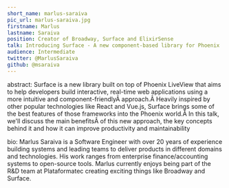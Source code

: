 ```yaml
---
short_name: marlus-saraiva
pic_url: marlus-saraiva.jpg
firstname: Marlus
lastname: Saraiva
position: Creator of Broadway, Surface and ElixirSense
talk: Introducing Surface - A new component-based library for Phoenix
audience: Intermediate
twitter: @MarlusSaraiva
github: @msaraiva
---
```

abstract: Surface is a new library built on top of Phoenix LiveView that aims to help developers build interactive, real-time web applications using a more intuitive and component-friendlyÂ approach.Â Heavily inspired by other popular technologies like React and Vue.js, Surface brings some of the best features of those frameworks into the Phoenix world.Â In this talk, we'll discuss the main benefitsÂ of this new approach, the key concepts behind it and how it can improve productivity and maintainability

bio: Marlus Saraiva is a Software Engineer with over 20 years of experience building systems and leading teams to deliver products in different domains and technologies. His work ranges from enterprise finance/accounting systems to open-source tools. Marlus currently enjoys being part of the R&D team at Plataformatec creating exciting things like Broadway and Surface.
